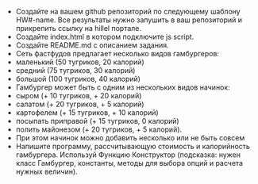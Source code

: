 * Создайте на вашем github репозиторий по следующему шаблону HW#-name. Все результаты нужно запушить в ваш репозиторий и прикрепить ссылку на hillel портале.
* Создайте index.html в котором подключите js script.
* Создайте README.md с описанием задания.
* Сеть фастфудов предлагает несколько видов гамбургеров:
* маленький (50 тугриков, 20 калорий)
* средний (75 тугриков, 30 калорий)
* большой (100 тугриков, 40 калорий)
* Гамбургер может быть с одним из нескольких видов начинок:
* сыром (+ 10 тугриков, + 20 калорий)
* салатом (+ 20 тугриков, + 5 калорий)
* картофелем (+ 15 тугриков, + 10 калорий)
* посыпать приправой (+ 15 тугриков, 0 калорий)
* полить майонезом (+ 20 тугриков, + 5 калорий).
* При этом начинок можно добавить несколько или не быть совсем
* Напишите программу, рассчитывающую стоимость и калорийность гамбургера. Используй Функцию Конструктор (подсказка: нужен класс Гамбургер, константы, методы для выбора опций и расчета нужных величин).

